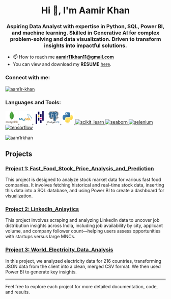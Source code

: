 <h1 align="center">Hi 👋, I'm Aamir Khan</h1>
<h3 align="center">Aspiring Data Analyst with expertise in Python, SQL, Power BI, and machine learning. Skilled in Generative AI for complex problem-solving and data visualization. Driven to transform insights into impactful solutions.</h3>

- 📫 How to reach me **aamir11khan11@gmail.com**
- You can view and download my **RESUME** [here](https://resume-builder-test-new.masaischool.com/resume/public?resumeId=6729366d6f511f3183f62240).

<h3 align="left">Connect with me:</h3>
<p align="left">
<a href="https://linkedin.com/in/aam1r-khan" target="blank"><img align="center" src="https://raw.githubusercontent.com/rahuldkjain/github-profile-readme-generator/master/src/images/icons/Social/linked-in-alt.svg" alt="aam1r-khan" height="30" width="40" /></a>
</p>

<h3 align="left">Languages and Tools:</h3>
<p align="left"> <a href="https://www.mongodb.com/" target="_blank" rel="noreferrer"> <img src="https://raw.githubusercontent.com/devicons/devicon/master/icons/mongodb/mongodb-original-wordmark.svg" alt="mongodb" width="40" height="40"/> </a> <a href="https://www.mysql.com/" target="_blank" rel="noreferrer"> <img src="https://raw.githubusercontent.com/devicons/devicon/master/icons/mysql/mysql-original-wordmark.svg" alt="mysql" width="40" height="40"/> </a> <a href="https://pandas.pydata.org/" target="_blank" rel="noreferrer"> <img src="https://raw.githubusercontent.com/devicons/devicon/2ae2a900d2f041da66e950e4d48052658d850630/icons/pandas/pandas-original.svg" alt="pandas" width="40" height="40"/> </a> <a href="https://www.postgresql.org" target="_blank" rel="noreferrer"> <img src="https://raw.githubusercontent.com/devicons/devicon/master/icons/postgresql/postgresql-original-wordmark.svg" alt="postgresql" width="40" height="40"/> </a> <a href="https://www.python.org" target="_blank" rel="noreferrer"> <img src="https://raw.githubusercontent.com/devicons/devicon/master/icons/python/python-original.svg" alt="python" width="40" height="40"/> </a> <a href="https://scikit-learn.org/" target="_blank" rel="noreferrer"> <img src="https://upload.wikimedia.org/wikipedia/commons/0/05/Scikit_learn_logo_small.svg" alt="scikit_learn" width="40" height="40"/> </a> <a href="https://seaborn.pydata.org/" target="_blank" rel="noreferrer"> <img src="https://seaborn.pydata.org/_images/logo-mark-lightbg.svg" alt="seaborn" width="40" height="40"/> </a> <a href="https://www.selenium.dev" target="_blank" rel="noreferrer"> <img src="https://raw.githubusercontent.com/detain/svg-logos/780f25886640cef088af994181646db2f6b1a3f8/svg/selenium-logo.svg" alt="selenium" width="40" height="40"/> </a> <a href="https://www.tensorflow.org" target="_blank" rel="noreferrer"> <img src="https://www.vectorlogo.zone/logos/tensorflow/tensorflow-icon.svg" alt="tensorflow" width="40" height="40"/> </a> </p>

<p><img align="center" src="https://github-readme-stats.vercel.app/api/top-langs?username=aam1rkhan&show_icons=true&locale=en&layout=compact" alt="aam1rkhan" /></p>


## Projects

### [Project 1: Fast_Food_Stock_Price_Analysis_and_Prediction](https://github.com/aam1rkhan/Fast_Food_Stock_Price_Analysis_and_Prediction)
This project is designed to analyze stock market data for various fast food companies. It involves fetching historical and real-time stock data, inserting this data into a SQL database, and using Power BI to create a dashboard for visualization.

### [Project 2: LinkedIn_Anlaytics](https://github.com/aam1rkhan/LinkedIn_Anlaytics)
This project involves scraping and analyzing LinkedIn data to uncover job distribution insights across India, including job availability by city, applicant volume, and company follower count—helping users assess opportunities with startups versus large MNCs.

### [Project 3: World_Electricity_Data_Analysis](https://github.com/aam1rkhan/World_Electricity_Data_Analysis)
In this project, we analyzed electricity data for 216 countries, transforming JSON data from the client into a clean, merged CSV format. We then used Power BI to generate key insights.


---

Feel free to explore each project for more detailed documentation, code, and results.
